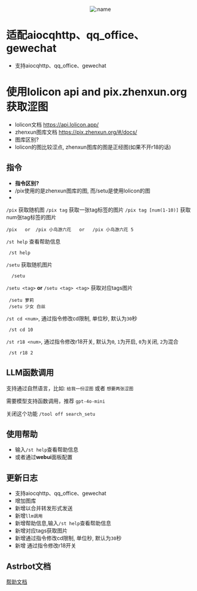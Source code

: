 </div>

<div align="center">

![:name](https://count.getloli.com/@img_lolicon?name=img_lolicon&theme=booru-jaypee&padding=7&offset=-5&align=top&scale=1&pixelated=1&darkmode=auto)

</div>

# 适配aiocqhttp、qq_office、gewechat
- 支持aiocqhttp、qq_office、gewechat

# 使用lolicon api and pix.zhenxun.org获取涩图
- lolicon文档 <https://api.lolicon.app/>
- zhenxun图库文档 <https://pix.zhenxun.org/#/docs/>
- 图库区别?
- lolicon的图比较涩点,  zhenxun图库的图是正经图(如果不开r18的话)

## 指令
- **指令区别?**
- /pix使用的是zhenxun图库的图, 而/setu是使用lolicon的图
- 
 `/pix` 获取随机图   `/pix tag` 获取一张tag标签的图片  `/pix tag [num(1-10)]` 获取num张tag标签的图片
 ```
 /pix   or  /pix 小鸟游六花   or   /pix 小鸟游六花 5  
 ```
 `/st help` 查看帮助信息
 ```
  /st help
  ```
 `/setu` 获取随机图片
```
  /setu
```
 `/setu <tag>`  **or** `/setu <tag> <tag>` 获取对应tags图片
 ```
  /setu 萝莉
  /setu 少女 白丝
```
 `/st cd <num>`, 通过指令修改cd限制, 单位秒, 默认为`30`秒
 ```
  /st cd 10
```
 `/st r18 <num>`, 通过指令修改r18开关, 默认为`0`,  `1`为开启, `0`为关闭, `2`为混合
 ```
  /st r18 2
```

## LLM函数调用

  支持通过自然语言，比如: `给我一份涩图` 或者 `想要两张涩图`

  需要模型支持函数调用，推荐 `gpt-4o-mini`

  关闭这个功能 `/tool off search_setu`

## 使用帮助

- 输入`/st help`查看帮助信息
- 或者通过**webui**面板配置

## 更新日志
  - 支持aiocqhttp、qq_office、gewechat
  - 增加图库
  - 新增以合并转发形式发送
  - 新增`llm调用`
  - 新增帮助信息,输入`/st help`查看帮助信息
  - 新增对应tags获取图片
  - 新增通过指令修改cd限制, 单位秒, 默认为`30`秒
  - 新增 通过指令修改r18开关
  
## Astrbot文档

[帮助文档](https://astrbot.soulter.top/center/docs/%E5%BC%80%E5%8F%91/%E6%8F%92%E4%BB%B6%E5%BC%80%E5%8F%91/)
